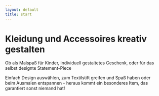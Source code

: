 ```yaml
---
layout: default
title: start
---
```


# Kleidung und Accessoires kreativ gestalten

Ob als Malspaß für Kinder, individuell gestaltetes Geschenk, oder für das selbst designte Statement-Piece 

Einfach Design auswählen, zum Textilstift greifen und Spaß haben oder beim Ausmalen entspannen - heraus kommt ein besonderes Item, das garantiert sonst niemand hat!

